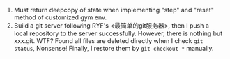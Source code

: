 1. Must return deepcopy of state when implementing "step" and "reset" method of customized gym env.
2. Build a git server following RYF's <最简单的git服务器>, then I push a local repository to the server successfully. However, there is nothing but xxx.git. WTF? Found all files are deleted directly when I check `git status`, Nonsense! Finally, I restore them by `git checkout *` manually.